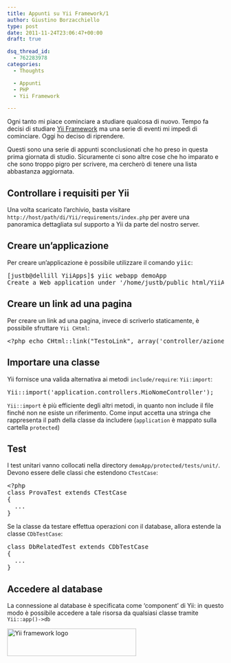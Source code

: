 ```yaml
---
title: Appunti su Yii Framework/1
author: Giustino Borzacchiello
type: post
date: 2011-11-24T23:06:47+00:00
draft: true

dsq_thread_id:
  - 762283978
categories:
  - Thoughts

  - Appunti
  - PHP
  - Yii Framework

---
```

Ogni tanto mi piace cominciare a studiare qualcosa di nuovo. Tempo fa decisi di studiare [Yii Framework][1] ma una serie di eventi mi impedì di cominciare. Oggi ho deciso di riprendere.

Questi sono una serie di appunti sconclusionati che ho preso in questa prima giornata di studio. Sicuramente ci sono altre cose che ho imparato e che sono troppo pigro per scrivere, ma cercherò di tenere una lista abbastanza aggiornata.

## Controllare i requisiti per Yii

Una volta scaricato l&#8217;archivio, basta visitare `http://host/path/di/Yii/requirements/index.php` per avere una panoramica dettagliata sul supporto a Yii da parte del nostro server.

## Creare un&#8217;applicazione

Per creare un&#8217;applicazione è possibile utilizzare il comando <kbd>yiic</kbd>:

<pre class="prettyprint">[justb@dellill YiiApps]$ yiic webapp demoApp
Create a Web application under '/home/justb/public_html/YiiApps/demoApp'? [Yes|No] y
</pre>

## Creare un link ad una pagina

Per creare un link ad una pagina, invece di scriverlo staticamente, è possibile sfruttare `Yii CHtml`:

<pre class="prettyprint">&lt;?php echo CHtml::link("TestoLink", array('controller/azione')); ?&gt;
</pre>

## Importare una classe

Yii fornisce una valida alternativa ai metodi `include/require`: `Yii:import`:

<pre class="prettyprint">Yii::import('application.controllers.MioNomeController');
</pre>

`Yii::import` è più efficiente degli altri metodi, in quanto non include il file finché non ne esiste un riferimento. Come input accetta una stringa che rappresenta il path della classe da includere (`application` è mappato sulla cartella `protected`)

## Test

I test unitari vanno collocati nella directory `demoApp/protected/tests/unit/`. Devono essere delle classi che estendono `CTestCase`:

<pre class="prettyprint">&lt;?php
class ProvaTest extends CTestCase
{
  ...
}
</pre>

Se la classe da testare effettua operazioni con il database, allora estende la classe `CDbTestCase`:

<pre class="prettyprint">class DbRelatedTest extends CDbTestCase
{
  ...
}
</pre>

## Accedere al database

La connessione al database è specificata come &#8216;component&#8217; di Yii: in questo modo è possibile accedere a tale risorsa da qualsiasi classe tramite `Yii::app()->db`

<p class="aligncenter">
  <img src="https://i2.wp.com/giustino.blog/wp-content/uploads/2011/11/yii-300x64.png?resize=300%2C64" alt="Yii framework logo" title="Yii framework logo" width="300" height="64" class="size-medium wp-image-609" data-recalc-dims="1" />
</p>

 [1]: http://www.yiiframework.com